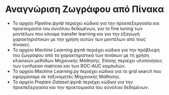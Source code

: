 # Αναγνώριση Ζωγράφου από Πίνακα
- Το αρχείο *Pipeline.ipynb* περιέχει κώδικα για την προεπεξεργασία και προετοιμασία του συνόλου δεδομένων, για το fine tuning των μοντέλων που κάναμε transfer learning και για την εξαγωγή χαρακτηριστικών με την χρήση αυτών των μοντέλων από τους πίνακες.
- Το αρχείο *Machine Learning.ipynb* περιέχει κώδικα για την πρόβλεψη του ζωγράφου από τα χαρακτηριστικά των πινάκων με τη χρήση κλασικών μεθόδων Μηχανικής Μάθησης. Επίσης περιέχει υλοποιήσεις των confusion matrices και των ROC-AUC καμπυλών.
- Το αρχείο *Machine Learning.py* περιέχει κώδικα για το grid search που εφαρμόσαμε σε ταξινομητές Μηχανικής Μάθησης. 
- Το αρχείο *Prepare Dataset.ipynb* περιέχει κώδικα για την προεπεξεργασία και την προετοιμασία του συνόλου δεδομένων.
